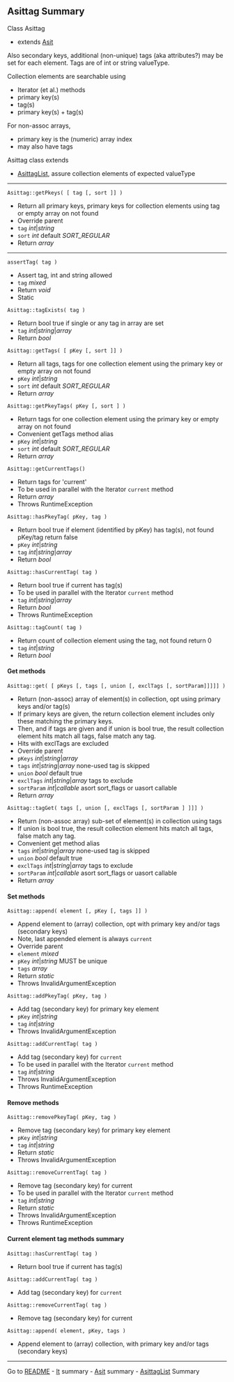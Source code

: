 [comment]: # (This file is part of Asit, manages array collections. Copyright 2020 Kjell-Inge Gustafsson, kigkonsult, All rights reserved, licence LGPL 3.0)
## Asittag Summary

Class Asittag 
* extends [Asit]

Also secondary keys, additional (non-unique) tags (aka attributes?)
may be set for each element. Tags are of int or string valueType.

Collection elements are searchable using
* Iterator (et al.) methods
* primary key(s)
* tag(s)
* primary key(s) + tag(s)

For non-assoc arrays,
* primary key is the (numeric) array index
* may also have tags

Asittag class extends
* [AsittagList], assure collection elements of expected valueType

---

```Asittag::getPkeys( [ tag [, sort ]] )```
* Return all primary keys, primary keys for collection elements using tag or empty array on not found
* Override parent
* ```tag``` _int_|_string_
* ```sort``` _int_ default _SORT_REGULAR_
* Return _array_

---

```assertTag( tag )```
* Assert tag, int and string allowed
* ```tag``` _mixed_
* Return _void_
* Static

```Asittag::tagExists( tag )```
* Return bool true if single or any tag in array are set
* ```tag``` _int_|_string_|_array_
* Return _bool_

```Asittag::getTags( [ pKey [, sort ]] )```
* Return all tags, tags for one collection element using the primary key or empty array on not found
* ```pKey``` _int_|_string_
* ```sort``` _int_ default _SORT_REGULAR_
* Return _array_


```Asittag::getPkeyTags( pKey [, sort ] )```
* Return tags for one collection element using the primary key or empty array on not found
* Convenient getTags method alias
* ```pKey``` _int_|_string_
* ```sort``` _int_ default _SORT_REGULAR_
* Return _array_
 
```Asittag::getCurrentTags()```
* Return tags for 'current'
* To be used in parallel with the Iterator ```current``` method
* Return _array_
* Throws RuntimeException

```Asittag::hasPkeyTag( pKey, tag )```
* Return bool true if element (identified by pKey) has tag(s), not found pKey/tag return false
* ```pKey``` _int_|_string_
* ```tag``` _int_|_string_|_array_
* Return _bool_
    
```Asittag::hasCurrentTag( tag )```
* Return bool true if current has tag(s)
* To be used in parallel with the Iterator ```current``` method
* ```tag``` _int_|_string_|_array_
* Return _bool_
* Throws RuntimeException

```Asittag::tagCount( tag )```
* Return count of collection element using the tag, not found return 0
* ```tag``` _int_|_string_
* Return _bool_

#### Get methods

```Asittag::get( [ pKeys [, tags [, union [, exclTags [, sortParam]]]]] )```
* Return (non-assoc) array of element(s) in collection, opt using primary keys and/or tag(s)
* If primary keys are given, the return collection element includes only these matching the primary keys.
* Then, and if tags are given and if union is bool true, the result collection element hits match all tags, false match any tag.
* Hits with exclTags are excluded
* Override parent
* ```pKeys``` _int_|_string_|_array_
* ```tags``` _int_|_string_|_array_   none-used tag is skipped
* ```union``` _bool_ default true
* ```exclTags``` _int_|_string_|_array_ tags to exclude
* ```sortParam``` _int_|_callable_  asort sort_flags or uasort callable
* Return _array_

```Asittag::tagGet( tags [, union [, exclTags [, sortParam ] ]]] )```
* Return (non-assoc array) sub-set of element(s) in collection using tags
* If union is bool true, the result collection element hits match all tags, false match any tag.
* Convenient get method alias
* ```tags``` _int_|_string_|_array_   none-used tag is skipped
* ```union``` _bool_ default true
* ```exclTags``` _int_|_string_|_array_ tags to exclude
* ```sortParam``` _int_|_callable_  asort sort_flags or uasort callable
* Return _array_

#### Set methods

```Asittag::append( element [, pKey [, tags ]] )```
* Append element to (array) collection, opt with primary key and/or tags (secondary keys)
* Note, last appended element is always ```current```
* Override parent
* ```element``` _mixed_ 
* ```pKey``` _int_|_string_  MUST be unique
* ```tags``` _array_
* Return _static_
* Throws InvalidArgumentException

```Asittag::addPkeyTag( pKey, tag )```
* Add tag (secondary key) for primary key element
* ```pKey``` _int_|_string_
* ```tag``` _int_|_string_
* Throws InvalidArgumentException

```Asittag::addCurrentTag( tag )```
* Add tag (secondary key) for ```current```
* To be used in parallel with the Iterator ```current``` method
* ```tag``` _int_|_string_
* Throws InvalidArgumentException
* Throws RuntimeException

#### Remove methods

```Asittag::removePkeyTag( pKey, tag )```
* Remove tag (secondary key) for primary key element
* ```pKey``` _int_|_string_
* ```tag``` _int_|_string_
* Return _static_
* Throws InvalidArgumentException

```Asittag::removeCurrentTag( tag )```
* Remove tag (secondary key) for current
* To be used in parallel with the Iterator ```current``` method
* ```tag``` _int_|_string_
* Return _static_
* Throws InvalidArgumentException
* Throws RuntimeException
    

#### Current element tag methods summary

```Asittag::hasCurrentTag( tag )```
* Return bool true if current has tag(s)

```Asittag::addCurrentTag( tag )```
* Add tag (secondary key) for ```current```

```Asittag::removeCurrentTag( tag )```
* Remove tag (secondary key) for current

```Asittag::append( element, pKey, tags )```
* Append element to (array) collection, with primary key and/or tags (secondary keys)

---
Go to [README] - [It] summary - [Asit] summary - [AsittagList] Summary 

[It]:ItSummary.md
[Asit]:AsitSummary.md
[AsittagList]:ListSummary.md
[README]:../README.md
